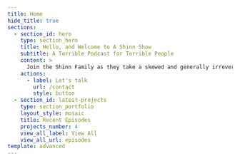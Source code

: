 ```yaml
---
title: Home
hide_title: true
sections:
  - section_id: hero
    type: section_hero
    title: Hello, and Welcome to A Shinn Show
    subtitle: A Terrible Podcast for Terrible People
    content: >
      Join the Shinn Family as they take a skewed and generally irreverent look at the week's news, current events, sports and pop-culture!
    actions:
      - label: Let's talk
        url: /contact
        style: button
  - section_id: latest-projects
    type: section_portfolio
    layout_style: mosaic
    title: Recent Episodes
    projects_number: 4
    view_all_label: View All
    view_all_url: episodes
template: advanced
---
```

